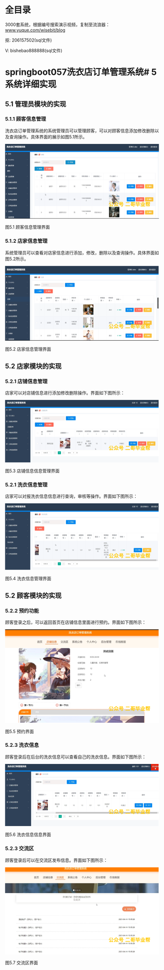 # 全目录

3000套系统，根据编号搜索演示视频，复制至流浪器：www.yuque.com/wisebit/blog


<p>抠: 206157502(sql文件)</p>
<p>V: bishebao888888(sql文件)</p>


# springboot057洗衣店订单管理系统# 5系统详细实现
## 5.1 管理员模块的实现
### 5.1.1 顾客信息管理
洗衣店订单管理系统的系统管理员可以管理顾客，可以对顾客信息添加修改删除以及查询操作。具体界面的展示如图5.1所示。

![](/md/blog.010.png)

图5.1 顾客信息管理界面
### 5.1.2 店家信息管理
系统管理员可以查看对店家信息进行添加，修改，删除以及查询操作。具体界面如图5.2所示。

![](/md/blog.011.png)

图5.2 店家信息管理界面
## 5.2 店家模块的实现
### 5.2.1 店铺信息管理
店家可以对店铺信息进行添加修改删除操作。界面如下图所示：

![](/md/blog.012.png)

图5.3 店铺信息信息管理界面
### 5.2.1 洗衣信息管理
店家可以对报洗衣信息信息进行查询，审核等操作。界面如下图所示：

![](/md/blog.013.png)

图5.4 洗衣信息管理界面

## 5.2 顾客模块的实现
### 5.2.2 预约功能
顾客登录之后，可以返回首页在店铺信息里面进行预约。界面如下图所示：

![](/md/blog.014.png)

图5.5 预约界面
### 5.2.3 洗衣信息
顾客登录后在后台的洗衣信息可以查看自己的洗衣信息。界面如下图所示：

![](/md/blog.015.png)

图5.6 洗衣信息信息界面
### 5.2.3 交流区
顾客登录后可以在交流区发布信息。界面如下图所示：


![](/md/blog.016.png)

图5.7 交流区界面














